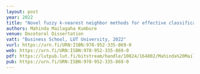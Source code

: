 ```yaml
---
layout: post
year: 2022
title: "Novel fuzzy k-nearest neighbor methods for effective classification and regression"
authors: Mahinda Mailagaha Kumbure
venue: Docotoral Dissertation
vatt: "Business School, LUT University, 2022"
vurl: https://urn.fi/URN:ISBN:978-952-335-869-0
web: https://urn.fi/URN:ISBN:978-952-335-869-0
pdf: https://lutpub.lut.fi/bitstream/handle/10024/164802/Mahinda%20Mailagaha%20Kumbure_A4.pdf?sequence=1&isAllowed=y
pub: https://urn.fi/URN:ISBN:978-952-335-869-0
---
```


